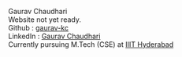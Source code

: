 Gaurav Chaudhari <br />
Website not yet ready. <br />
Github : <a href="https://github.com/gaurav-kc">gaurav-kc</a> <br />
LinkedIn : <a href="https://www.linkedin.com/in/gauravkc">Gaurav Chaudhari</a> <br />
Currently pursuing M.Tech (CSE) at <a href="https://www.iiit.ac.in/">IIIT Hyderabad</a> <br />
